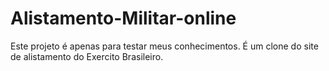 # Alistamento-Militar-online
Este projeto é apenas para testar meus conhecimentos. É um clone do site de alistamento do Exercito Brasileiro.
